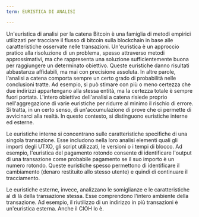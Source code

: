 ```yaml
---
term: EURISTICA DI ANALISI

---
```

Un'euristica di analisi per la catena Bitcoin è una famiglia di metodi empirici utilizzati per tracciare il flusso di bitcoin sulla blockchain in base alle caratteristiche osservate nelle transazioni. Un'euristica è un approccio pratico alla risoluzione di un problema, spesso attraverso metodi approssimativi, ma che rappresenta una soluzione sufficientemente buona per raggiungere un determinato obiettivo. Queste euristiche danno risultati abbastanza affidabili, ma mai con precisione assoluta. In altre parole, l'analisi a catena comporta sempre un certo grado di probabilità nelle conclusioni tratte. Ad esempio, si può stimare con più o meno certezza che due indirizzi appartengano alla stessa entità, ma la certezza totale è sempre fuori portata. L'intero obiettivo dell'analisi a catena risiede proprio nell'aggregazione di varie euristiche per ridurre al minimo il rischio di errore. Si tratta, in un certo senso, di un'accumulazione di prove che ci permette di avvicinarci alla realtà. In questo contesto, si distinguono euristiche interne ed esterne.

Le euristiche interne si concentrano sulle caratteristiche specifiche di una singola transazione. Esse includono nella loro analisi elementi quali gli importi degli UTXO, gli script utilizzati, le versioni o i tempi di blocco. Ad esempio, l'euristica del pagamento rotondo consente di identificare l'output di una transazione come probabile pagamento se il suo importo è un numero rotondo. Queste euristiche spesso permettono di identificare il cambiamento (denaro restituito allo stesso utente) e quindi di continuare il tracciamento.

Le euristiche esterne, invece, analizzano le somiglianze e le caratteristiche al di là della transazione stessa. Esse comprendono l'intero ambiente della transazione. Ad esempio, il riutilizzo di un indirizzo in più transazioni è un'euristica esterna. Anche il CIOH lo è.